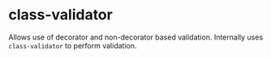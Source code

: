 # class-validator
Allows use of decorator and non-decorator based validation. Internally uses `class-validator` to perform validation.
